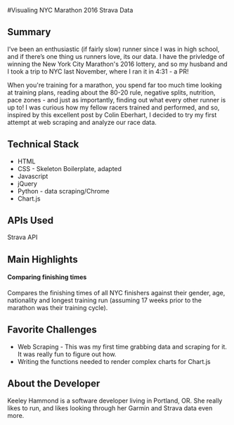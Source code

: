 #Visualing NYC Marathon 2016 Strava Data

## Summary
I’ve been an enthusiastic (if fairly slow) runner since I was in high school, and if there’s one thing us runners love, its our data. I have the privledge of winning the New York City Marathon's 2016 lottery, and so my husband and I took a trip to NYC last November, where I ran it in 4:31 - a PR!

When you're training for a marathon, you spend far too much time looking at training plans, reading about the 80-20 rule, negative splits, nutrition, pace zones - and just as importantly, finding out what every other runner is up to! I was curious how my fellow racers trained and performed, and so, inspired by this excellent post by Colin Eberhart, I decided to try my first attempt at web scraping and analyze our race data.

## Technical Stack
* HTML
* CSS - Skeleton Boilerplate, adapted
* Javascript
* jQuery
* Python - data scraping/Chrome
* Chart.js

## APIs Used
Strava API


## Main Highlights

#### Comparing finishing times
Compares the finishing times of all NYC finishers against their gender, age, nationality and longest training run (assuming 17 weeks prior to the marathon was their training cycle).


## Favorite Challenges
* Web Scraping - This was my first time grabbing data and scraping for it. It was really fun to figure out how.
* Writing the functions needed to render complex charts for Chart.js

## About the Developer

Keeley Hammond is a software developer living in Portland, OR. She really likes to run, and likes looking through her Garmin and Strava data even more.